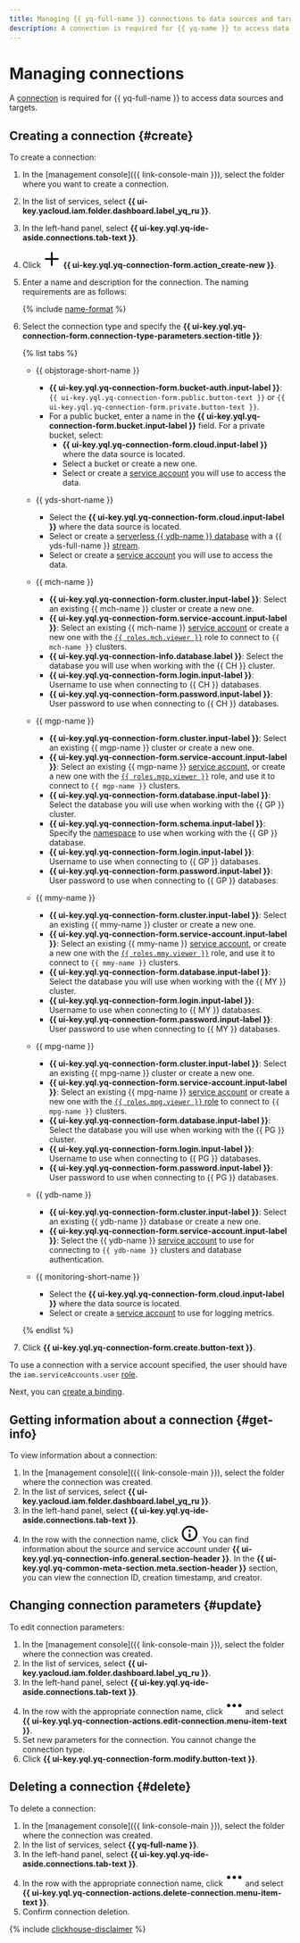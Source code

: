 ```yaml
---
title: Managing {{ yq-full-name }} connections to data sources and targets
description: A connection is required for {{ yq-name }} to access data sources and targets.
---
```


# Managing connections

A [connection](../concepts/glossary.md#connection) is required for {{ yq-full-name }} to access data sources and targets.

## Creating a connection {#create}

To create a connection:

1. In the [management console]({{ link-console-main }}), select the folder where you want to create a connection.
1. In the list of services, select **{{ ui-key.yacloud.iam.folder.dashboard.label_yq_ru }}**.
1. In the left-hand panel, select **{{ ui-key.yql.yq-ide-aside.connections.tab-text }}**.
1. Click ![info](../../_assets/console-icons/plus.svg) **{{ ui-key.yql.yq-connection-form.action_create-new }}**.
1. Enter a name and description for the connection. The naming requirements are as follows:

    {% include [name-format](../_includes/connection-name-format.md) %}

1. Select the connection type and specify the **{{ ui-key.yql.yq-connection-form.connection-type-parameters.section-title }}**:

   {% list tabs %}

   - {{ objstorage-short-name }}

     * **{{ ui-key.yql.yq-connection-form.bucket-auth.input-label }}**: `{{ ui-key.yql.yq-connection-form.public.button-text }}` or `{{ ui-key.yql.yq-connection-form.private.button-text }}`.
     * For a public bucket, enter a name in the **{{ ui-key.yql.yq-connection-form.bucket.input-label }}** field.
       For a private bucket, select:
       * **{{ ui-key.yql.yq-connection-form.cloud.input-label }}** where the data source is located.
       * Select a bucket or create a new one.
       * Select or create a [service account](../../iam/concepts/users/service-accounts.md) you will use to access the data.

   - {{ yds-short-name }}

     * Select the **{{ ui-key.yql.yq-connection-form.cloud.input-label }}** where the data source is located.
     * Select or create a [serverless {{ ydb-name }} database](../../ydb/) with a {{ yds-full-name }} [stream](../../data-streams/concepts/index.md).
     * Select or create a [service account](../../iam/concepts/users/service-accounts.md) you will use to access the data.

   - {{ mch-name }}

      * **{{ ui-key.yql.yq-connection-form.cluster.input-label }}**: Select an existing {{ mch-name }} cluster or create a new one.
      * **{{ ui-key.yql.yq-connection-form.service-account.input-label }}**: Select an existing {{ mch-name }} [service account](../../iam/concepts/users/service-accounts.md) or create a new one with the [`{{ roles.mch.viewer }}`](../../managed-clickhouse/security.md#managed-clickhouse-viewer) role to connect to `{{ mch-name }}` clusters.
      * **{{ ui-key.yql.yq-connection-info.database.label }}**: Select the database you will use when working with the {{ CH }} cluster.
      * **{{ ui-key.yql.yq-connection-form.login.input-label }}**: Username to use when connecting to {{ CH }} databases.
      * **{{ ui-key.yql.yq-connection-form.password.input-label }}**: User password to use when connecting to {{ CH }} databases.

   - {{ mgp-name }}

      * **{{ ui-key.yql.yq-connection-form.cluster.input-label }}**: Select an existing {{ mgp-name }} cluster or create a new one.
      * **{{ ui-key.yql.yq-connection-form.service-account.input-label }}**: Select an existing {{ mgp-name }} [service account](../../iam/concepts/users/service-accounts.md), or create a new one with the [`{{ roles.mgp.viewer }}`](../../managed-greenplum/security/index.md#mgp-viewer) role, and use it to connect to `{{ mgp-name }}` clusters.
      * **{{ ui-key.yql.yq-connection-form.database.input-label }}**: Select the database you will use when working with the {{ GP }} cluster.
      * **{{ ui-key.yql.yq-connection-form.schema.input-label }}**: Specify the [namespace](https://docs.vmware.com/en/VMware-Greenplum/7/greenplum-database/admin_guide-ddl-ddl-schema.html) to use when working with the {{ GP }} database.
      * **{{ ui-key.yql.yq-connection-form.login.input-label }}**: Username to use when connecting to {{ GP }} databases.
      * **{{ ui-key.yql.yq-connection-form.password.input-label }}**: User password to use when connecting to {{ GP }} databases.

   - {{ mmy-name }}

      * **{{ ui-key.yql.yq-connection-form.cluster.input-label }}**: Select an existing {{ mmy-name }} cluster or create a new one.
      * **{{ ui-key.yql.yq-connection-form.service-account.input-label }}**: Select an existing {{ mmy-name }} [service account](../../iam/concepts/users/service-accounts.md), or create a new one with the [`{{ roles.mmy.viewer }}`](../../managed-mysql/security/index.md#managed-mysql-viewer) role, and use it to connect to `{{ mmy-name }}` clusters.
      * **{{ ui-key.yql.yq-connection-form.database.input-label }}**: Select the database you will use when working with the {{ MY }} cluster.
      * **{{ ui-key.yql.yq-connection-form.login.input-label }}**: Username to use when connecting to {{ MY }} databases.
      * **{{ ui-key.yql.yq-connection-form.password.input-label }}**: User password to use when connecting to {{ MY }} databases.

   - {{ mpg-name }}

      * **{{ ui-key.yql.yq-connection-form.cluster.input-label }}**: Select an existing {{ mpg-name }} cluster or create a new one.
      * **{{ ui-key.yql.yq-connection-form.service-account.input-label }}**: Select an existing {{ mpg-name }} [service account](../../iam/concepts/users/service-accounts.md) or create a new one with the [`{{ roles.mpg.viewer }}` role](../../managed-postgresql/security/index.md#managed-postgresql-viewer) to connect to `{{ mpg-name }}` clusters.
      * **{{ ui-key.yql.yq-connection-form.database.input-label }}**: Select the database you will use when working with the {{ PG }} cluster.
      * **{{ ui-key.yql.yq-connection-form.login.input-label }}**: Username to use when connecting to {{ PG }} databases.
      * **{{ ui-key.yql.yq-connection-form.password.input-label }}**: User password to use when connecting to {{ PG }} databases.

   - {{ ydb-name }}
     
      * **{{ ui-key.yql.yq-connection-form.cluster.input-label }}**: Select an existing {{ ydb-name }} database or create a new one.
      * **{{ ui-key.yql.yq-connection-form.service-account.input-label }}**: Select the {{ ydb-name }} [service account](../../iam/concepts/users/service-accounts.md) to use for connecting to `{{ ydb-name }}` clusters and database authentication.

   - {{ monitoring-short-name }}

     * Select the **{{ ui-key.yql.yq-connection-form.cloud.input-label }}** where the data source is located.
     * Select or create a [service account](../../iam/concepts/users/service-accounts.md) to use for logging metrics.

   {% endlist %}

1. Click **{{ ui-key.yql.yq-connection-form.create.button-text }}**.

To use a connection with a service account specified, the user should have the `iam.serviceAccounts.user` [role](../../iam/security/index.md#iam-serviceAccounts-user).

Next, you can [create a binding](binding.md#create).

## Getting information about a connection {#get-info}

To view information about a connection:

1. In the [management console]({{ link-console-main }}), select the folder where the connection was created.
1. In the list of services, select **{{ ui-key.yacloud.iam.folder.dashboard.label_yq_ru }}**.
1. In the left-hand panel, select **{{ ui-key.yql.yq-ide-aside.connections.tab-text }}**.
1. In the row with the connection name, click ![info](../../_assets/console-icons/circle-info.svg). You can find information about the source and service account under **{{ ui-key.yql.yq-connection-info.general.section-header }}**. In the **{{ ui-key.yql.yq-common-meta-section.meta.section-header }}** section, you can view the connection ID, creation timestamp, and creator.

## Changing connection parameters {#update}

To edit connection parameters:

1. In the [management console]({{ link-console-main }}), select the folder where the connection was created.
1. In the list of services, select **{{ ui-key.yacloud.iam.folder.dashboard.label_yq_ru }}**.
1. In the left-hand panel, select **{{ ui-key.yql.yq-ide-aside.connections.tab-text }}**.
1. In the row with the appropriate connection name, click ![ellipsis](../../_assets/console-icons/ellipsis.svg) and select **{{ ui-key.yql.yq-connection-actions.edit-connection.menu-item-text }}**.
1. Set new parameters for the connection. You cannot change the connection type.
1. Click **{{ ui-key.yql.yq-connection-form.modify.button-text }}**.

## Deleting a connection {#delete}

To delete a connection:

1. In the [management console]({{ link-console-main }}), select the folder where the connection was created.
1. In the list of services, select **{{ yq-full-name }}**.
1. In the left-hand panel, select **{{ ui-key.yql.yq-ide-aside.connections.tab-text }}**.
1. In the row with the appropriate connection name, click ![ellipsis](../../_assets/console-icons/ellipsis.svg) and select **{{ ui-key.yql.yq-connection-actions.delete-connection.menu-item-text }}**.
1. Confirm connection deletion.

{% include [clickhouse-disclaimer](../../_includes/clickhouse-disclaimer.md) %}
